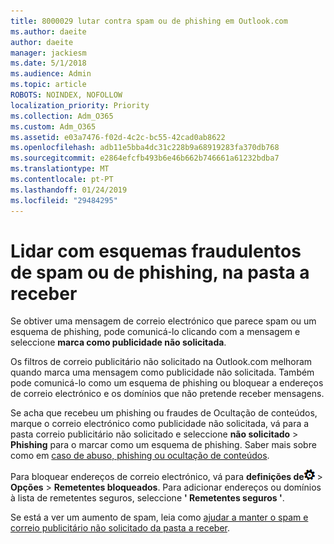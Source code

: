 ```yaml
---
title: 8000029 lutar contra spam ou de phishing em Outlook.com
ms.author: daeite
author: daeite
manager: jackiesm
ms.date: 5/1/2018
ms.audience: Admin
ms.topic: article
ROBOTS: NOINDEX, NOFOLLOW
localization_priority: Priority
ms.collection: Adm_O365
ms.custom: Adm_O365
ms.assetid: e03a7476-f02d-4c2c-bc55-42cad0ab8622
ms.openlocfilehash: adb11e5bba4dc31c228b9a68919283fa370db768
ms.sourcegitcommit: e2864efcfb493b6e46b662b746661a61232bdba7
ms.translationtype: MT
ms.contentlocale: pt-PT
ms.lasthandoff: 01/24/2019
ms.locfileid: "29484295"
---
```

# <a name="deal-with-spam-or-phishing-scams-in-your-inbox"></a>Lidar com esquemas fraudulentos de spam ou de phishing, na pasta a receber

Se obtiver uma mensagem de correio electrónico que parece spam ou um esquema de phishing, pode comunicá-lo clicando com a mensagem e seleccione **marca como publicidade não solicitada**. 
  
Os filtros de correio publicitário não solicitado na Outlook.com melhoram quando marca uma mensagem como publicidade não solicitada. Também pode comunicá-lo como um esquema de phishing ou bloquear a endereços de correio electrónico e os domínios que não pretende receber mensagens.
  
Se acha que recebeu um phishing ou fraudes de Ocultação de conteúdos, marque o correio electrónico como publicidade não solicitada, vá para a pasta correio publicitário não solicitado e seleccione **não solicitado** \> **Phishing** para o marcar como um esquema de phishing. Saber mais sobre como em [caso de abuso, phishing ou ocultação de conteúdos](https://go.microsoft.com/fwlink/p/?linkid=873139).
  
Para bloquear endereços de correio electrónico, vá para **definições de**![definições de](media/f4b2e798-fff1-4a14-931f-5677a4543b58.png) \> **Opções** \> **Remetentes bloqueados**. Para adicionar endereços ou domínios à lista de remetentes seguros, seleccione **' Remetentes seguros '**. 
  
Se está a ver um aumento de spam, leia como [ajudar a manter o spam e correio publicitário não solicitado da pasta a receber](https://go.microsoft.com/fwlink/p/?linkid=873140).
  

